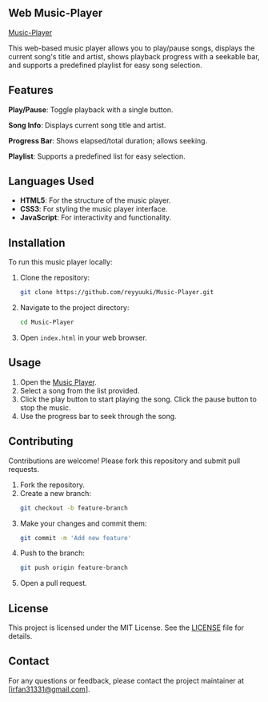 ## Web Music-Player

[Music-Player](https://reyyuuki.github.io/Music-Player/)

This web-based music player allows you to play/pause songs, displays the current song's title and artist, shows playback progress with a seekable bar, and supports a predefined playlist for easy song selection.



## Features

**Play/Pause**: Toggle playback with a single button.

**Song Info**: Displays current song title and artist.

**Progress Bar**: Shows elapsed/total duration; allows seeking.

**Playlist**: Supports a predefined list for easy selection.

## Languages Used


- **HTML5**: For the structure of the music player.
- **CSS3**: For styling the music player interface.
- **JavaScript**: For interactivity and functionality.

## Installation

To run this music player locally:

1. Clone the repository:
    ```sh
    git clone https://github.com/reyyuuki/Music-Player.git
    ```
2. Navigate to the project directory:
    ```sh
    cd Music-Player
    ```
3. Open `index.html` in your web browser.
 ## Usage

1. Open the [Music Player](https://reyyuuki.github.io/Music-Player/).
2. Select a song from the list provided.
3. Click the play button to start playing the song. Click the pause button to stop the music.
4. Use the progress bar to seek through the song.

## Contributing

Contributions are welcome! Please fork this repository and submit pull requests.

1. Fork the repository.
2. Create a new branch:
    ```sh
    git checkout -b feature-branch
    ```
3. Make your changes and commit them:
    ```sh
    git commit -m 'Add new feature'
    ```
4. Push to the branch:
    ```sh
    git push origin feature-branch
    ```
5. Open a pull request.

## License

This project is licensed under the MIT License. See the [LICENSE](LICENSE) file for details.

## Contact

For any questions or feedback, please contact the project maintainer at [irfan31331@gmail.com].
